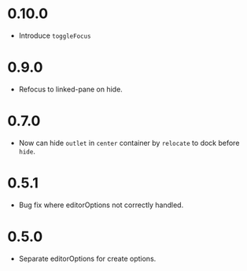 # 0.10.0
- Introduce `toggleFocus`

# 0.9.0
- Refocus to linked-pane on hide.

# 0.7.0
- Now can hide `outlet` in `center` container by `relocate` to dock before `hide`.

# 0.5.1
- Bug fix where editorOptions not correctly handled.

# 0.5.0
- Separate editorOptions for create options.
